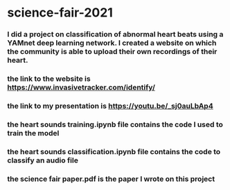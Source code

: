 # science-fair-2021
### I did a project on classification of abnormal heart beats using a YAMnet deep learning network. I created a website on which the community is able to upload their own recordings of their heart.
### the link to the website is https://www.invasivetracker.com/identify/
### the link to my presentation is https://youtu.be/_sj0auLbAp4
### the heart sounds training.ipynb file contains the code I used to train the model
### the heart sounds classification.ipynb file contains the code to classify an audio file
### the science fair paper.pdf is the paper I wrote on this project
